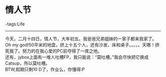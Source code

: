 # 情人节

-tags:Life

----
今天，二月十四日，情人节，大年初五。我爸爸兄弟姐妹的一家子都来我家了。Oh my god!50平米的地盘，挤上十五个人，还有沙发、床和桌子。。。。。天哪！挤死我了。努力的在我心爱的PC前夺得了一席之地。                       
还有，jybox上面有一堆人吐槽FP，我只能说：“莫吐槽。”我会尽快把它换成Catsup，所以莫吐槽。                                               
BTW,假期只剩10 D了，作业么，你懂得:P